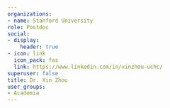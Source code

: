 ```yaml
---
organizations:
- name: Stanford University
role: Postdoc
social:
- display:
    header: true
- icon: link
  icon_pack: fas
  link: https://www.linkedin.com/in/xinzhou-uchc/
superuser: false
title: Dr. Xin Zhou
user_groups:
- Academia
---
```

